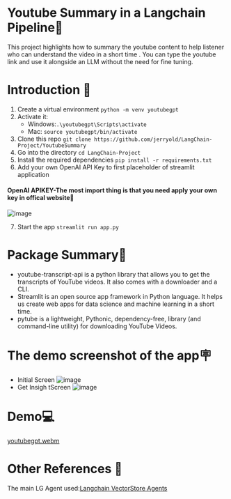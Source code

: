# Youtube Summary in a Langchain Pipeline📕
This project highlights how to summary the youtube content to help listener who can understand the video in a short time . You can type the youtube link and use it alongside an LLM without the need for fine tuning. 


# Introduction 🚀
1. Create a virtual environment `python -m venv youtubegpt`
2. Activate it: 
   - Windows:`.\youtubegpt\Scripts\activate`
   - Mac: `source youtubegpt/bin/activate`
3. Clone this repo `git clone https://github.com/jerryold/LangChain-Project/YoutubeSummary`
4. Go into the directory `cd LangChain-Project`
5. Install the required dependencies `pip install -r requirements.txt`
6. Add your own OpenAI API Key to first placeholder of streamlit application
#### OpenAI APIKEY-The most import thing is that you need apply your own key in offical website🔑
![image](https://github.com/jerryold/LangChain-Project/assets/12774427/ee344176-8784-4b45-8936-53fa734d8e56)

7. Start the app `streamlit run app.py`  


# Package Summary📙
*  youtube-transcript-api is a python library that allows you to get the transcripts of YouTube videos. It also comes with a downloader and a CLI.
*  Streamlit is an open source app framework in Python language. It helps us create web apps for data science and machine learning in a short time.
*  pytube is a lightweight, Pythonic, dependency-free, library (and command-line utility) for downloading YouTube Videos.

# The demo screenshot of the app🪧
* Initial Screen
![image](https://github.com/jerryold/LangChain-Project/assets/12774427/2a3d592f-3ec6-461d-8329-1f3a703f2535)  
* Get Insigh tScreen
![image](https://github.com/jerryold/LangChain-Project/assets/12774427/28d8e823-b4f9-42fd-83e8-d9adf9b2de7e)
  

# Demo💻
[youtubegpt.webm](https://github.com/jerryold/LangChain-Project/assets/12774427/a6771a43-eac1-4924-a3b9-3ab517120ab9)



# Other References 🔗
<p>The main LG Agent used:<a href="https://python.langchain.com/en/latest/modules/agents/toolkits/examples/vectorstore.html">Langchain VectorStore Agents
</a></p>




